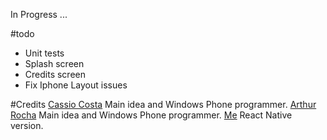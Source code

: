 In Progress ...

#todo
  * Unit tests
  * Splash screen
  * Credits screen
  * Fix Iphone Layout issues

#Credits
[Cassio Costa](https://github.com/cassiocosta) Main idea and Windows Phone programmer.
[Arthur Rocha](https://github.com/zionix357) Main idea and Windows Phone programmer.
[Me](https://github.com/cainarm) React Native version.


